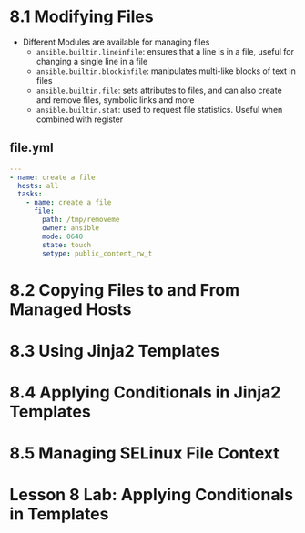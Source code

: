 # 8.1 Modifying Files
- Different Modules are available for managing files
  - `ansible.builtin.lineinfile`: ensures that a line is in a file, useful for changing a single line in a file
  - `ansible.builtin.blockinfile`: manipulates multi-like blocks of text in files
  - `ansible.builtin.file`: sets attributes to files, and can also create and remove files, symbolic links and more
  - `ansible.builtin.stat`: used to request file statistics. Useful when combined with register

## file.yml
```yaml
---
- name: create a file
  hosts: all
  tasks:
    - name: create a file
      file:
        path: /tmp/removeme
        owner: ansible
        mode: 0640
        state: touch
        setype: public_content_rw_t
```

# 8.2 Copying Files to and From Managed Hosts
# 8.3 Using Jinja2 Templates
# 8.4 Applying Conditionals in Jinja2 Templates
# 8.5 Managing SELinux File Context
# Lesson 8 Lab: Applying Conditionals in Templates